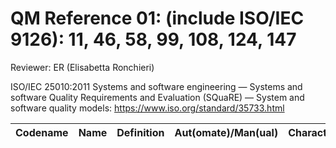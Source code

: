 # QM Reference 01: (include ISO/IEC 9126): 11, 46, 58, 99, 108, 124, 147

Reviewer:  ER (Elisabetta Ronchieri)

ISO/IEC 25010:2011 Systems and software engineering — Systems and software Quality Requirements and Evaluation (SQuaRE) — System and software quality models: https://www.iso.org/standard/35733.html

| Codename | Name  | Definition | Aut(omate)/Man(ual) | Characteristics | Comment |
| :------: | :---: | :--------: | :-----------------: | :-------------: | :-----: |

